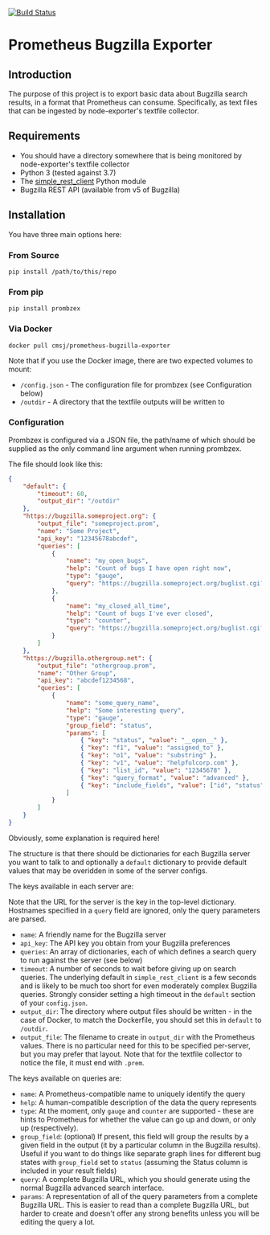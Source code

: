 [![Build Status](https://dev.azure.com/cmsj/cmsj/_apis/build/status/cmsj.prometheus-bugzilla-exporter)](https://dev.azure.com/cmsj/cmsj/_build/latest?definitionId=2)

# Prometheus Bugzilla Exporter

## Introduction

The purpose of this project is to export basic data about Bugzilla search results, in a format that Prometheus can consume. Specifically, as text files that can be ingested by node-exporter's textfile collector.

## Requirements

 * You should have a directory somewhere that is being monitored by node-exporter's textfile collector
 * Python 3 (tested against 3.7)
 * The [simple_rest_client](https://pypi.org/project/simple-rest-client/) Python module
 * Bugzilla REST API (available from v5 of Bugzilla)

## Installation

You have three main options here:

### From Source

`pip install /path/to/this/repo`

### From pip

`pip install prombzex`

### Via Docker

`docker pull cmsj/prometheus-bugzilla-exporter`

Note that if you use the Docker image, there are two expected volumes to mount:

 * `/config.json` - The configuration file for prombzex (see Configuration below)
 * `/outdir` - A directory that the textfile outputs will be written to

### Configuration

Prombzex is configured via a JSON file, the path/name of which should be supplied as the only command line argument when running prombzex.

The file should look like this:

```json
{
    "default": {
        "timeout": 60,
        "output_dir": "/outdir"
    },
    "https://bugzilla.someproject.org": {
        "output_file": "someproject.prom",
        "name": "Some Project",
        "api_key": "12345678abcdef",
        "queries": [
            {
                "name": "my_open_bugs",
                "help": "Count of bugs I have open right now",
                "type": "gauge",
                "query": "https://bugzilla.someproject.org/buglist.cgi?bug_status=__open__&email1=MYEMAIL%40SOMEPROJECT.ORG&emailassigned_to1=1&emailtype1=substring&list_id=9810932&query_format=advanced"
            },
            {
                "name": "my_closed_all_time",
                "help": "Count of bugs I've ever closed",
                "type": "counter",
                "query": "https://bugzilla.someproject.org/buglist.cgi?bug_status=__closed__&email1=MYEMAIL%40SOMRPROJECT.ORG&emailassigned_to1=1&emailtype1=substring&list_id=9810932&query_format=advanced"
            }
        ]
    },
    "https://bugzilla.othergroup.net": {
        "output_file": "othergroup.prom",
        "name": "Other Group",
        "api_key": "abcdef1234568",
        "queries": [
            {
                "name": "some_query_name",
                "help": "Some interesting query",
                "type": "gauge",
                "group_field": "status",
                "params": [
                    { "key": "status", "value": "__open__" },
                    { "key": "f1", "value": "assigned_to" },
                    { "key": "o1", "value": "substring" },
                    { "key": "v1", "value": "helpfulcorp.com" },
                    { "key": "list_id", "value": "12345678" },
                    { "key": "query_format", "value": "advanced" },
                    { "key": "include_fields", "value": ["id", "status"] }
                ]
            }
        ]
    }
}
```

Obviously, some explanation is required here!

The structure is that there should be dictionaries for each Bugzilla server you want to talk to and optionally a `default` dictionary to provide default values that may be overidden in some of the server configs.

The keys available in each server are:

Note that the URL for the server is the key in the top-level dictionary. Hostnames specified in a `query` field are ignored, only the query parameters are parsed.

 * `name`: A friendly name for the Bugzilla server
 * `api_key`: The API key you obtain from your Bugzilla preferences
 * `queries`: An array of dictionaries, each of which defines a search query to run against the server (see below)
 * `timeout`: A number of seconds to wait before giving up on search queries. The underlying default in `simple_rest_client` is a few seconds and is likely to be much too short for even moderately complex Bugzilla queries. Strongly consider setting a high timeout in the `default` section of your `config.json`.
 * `output_dir`: The directory where output files should be written - in the case of Docker, to match the Dockerfile, you should set this in `default` to `/outdir`.
 * `output_file`: The filename to create in `output_dir` with the Prometheus values. There is no particular need for this to be specified per-server, but you may prefer that layout. Note that for the textfile collector to notice the file, it must end with `.prem`.

The keys available on queries are:

 * `name`: A Prometheus-compatible name to uniquely identify the query
 * `help`: A human-compatible description of the data the query represents
 * `type`: At the moment, only `gauge` and `counter` are supported - these are hints to Prometheus for whether the value can go up and down, or only up (respectively).
 * `group_field`: (optional) If present, this field will group the results by a given field in the output (it by a particular column in the Bugzilla results). Useful if you want to do things like separate graph lines for different bug states with `group_field` set to `status` (assuming the Status column is included in your result fields)
 * `query`: A complete Bugzilla URL, which you should generate using the normal Bugzilla advanced search interface.
 * `params`: A representation of all of the query parameters from a complete Bugzilla URL. This is easier to read than a complete Bugzilla URL, but harder to create and doesn't offer any strong benefits unless you will be editing the query a lot.
